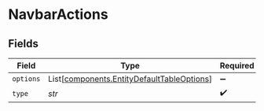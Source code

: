 # NavbarActions


## Fields

| Field                                                                                              | Type                                                                                               | Required                                                                                           | Description                                                                                        |
| -------------------------------------------------------------------------------------------------- | -------------------------------------------------------------------------------------------------- | -------------------------------------------------------------------------------------------------- | -------------------------------------------------------------------------------------------------- |
| `options`                                                                                          | List[[components.EntityDefaultTableOptions](../../models/components/entitydefaulttableoptions.md)] | :heavy_minus_sign:                                                                                 | N/A                                                                                                |
| `type`                                                                                             | *str*                                                                                              | :heavy_check_mark:                                                                                 | N/A                                                                                                |
